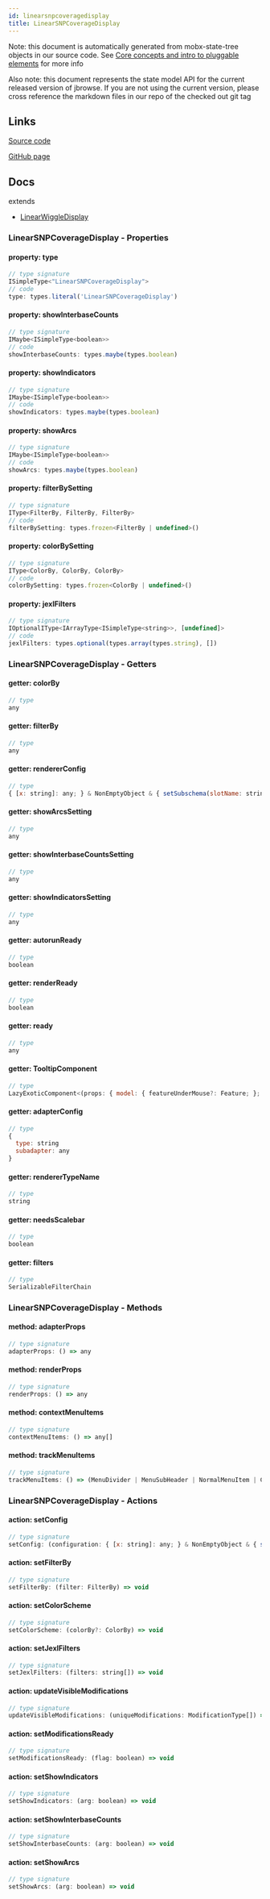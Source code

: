 ```yaml
---
id: linearsnpcoveragedisplay
title: LinearSNPCoverageDisplay
---
```


Note: this document is automatically generated from mobx-state-tree objects in
our source code. See
[Core concepts and intro to pluggable elements](/docs/developer_guide/) for more
info

Also note: this document represents the state model API for the current released
version of jbrowse. If you are not using the current version, please cross
reference the markdown files in our repo of the checked out git tag

## Links

[Source code](https://github.com/GMOD/jbrowse-components/blob/main/plugins/alignments/src/LinearSNPCoverageDisplay/model.ts)

[GitHub page](https://github.com/GMOD/jbrowse-components/tree/main/website/docs/models/LinearSNPCoverageDisplay.md)

## Docs

extends

- [LinearWiggleDisplay](../linearwiggledisplay)

### LinearSNPCoverageDisplay - Properties

#### property: type

```js
// type signature
ISimpleType<"LinearSNPCoverageDisplay">
// code
type: types.literal('LinearSNPCoverageDisplay')
```

#### property: showInterbaseCounts

```js
// type signature
IMaybe<ISimpleType<boolean>>
// code
showInterbaseCounts: types.maybe(types.boolean)
```

#### property: showIndicators

```js
// type signature
IMaybe<ISimpleType<boolean>>
// code
showIndicators: types.maybe(types.boolean)
```

#### property: showArcs

```js
// type signature
IMaybe<ISimpleType<boolean>>
// code
showArcs: types.maybe(types.boolean)
```

#### property: filterBySetting

```js
// type signature
IType<FilterBy, FilterBy, FilterBy>
// code
filterBySetting: types.frozen<FilterBy | undefined>()
```

#### property: colorBySetting

```js
// type signature
IType<ColorBy, ColorBy, ColorBy>
// code
colorBySetting: types.frozen<ColorBy | undefined>()
```

#### property: jexlFilters

```js
// type signature
IOptionalIType<IArrayType<ISimpleType<string>>, [undefined]>
// code
jexlFilters: types.optional(types.array(types.string), [])
```

### LinearSNPCoverageDisplay - Getters

#### getter: colorBy

```js
// type
any
```

#### getter: filterBy

```js
// type
any
```

#### getter: rendererConfig

```js
// type
{ [x: string]: any; } & NonEmptyObject & { setSubschema(slotName: string, data: Record<string, unknown>): Record<string, unknown> | ({ [x: string]: any; } & NonEmptyObject & ... & IStateTreeNode<...>); } & IStateTreeNode<...>
```

#### getter: showArcsSetting

```js
// type
any
```

#### getter: showInterbaseCountsSetting

```js
// type
any
```

#### getter: showIndicatorsSetting

```js
// type
any
```

#### getter: autorunReady

```js
// type
boolean
```

#### getter: renderReady

```js
// type
boolean
```

#### getter: ready

```js
// type
any
```

#### getter: TooltipComponent

```js
// type
LazyExoticComponent<(props: { model: { featureUnderMouse?: Feature; }; height: number; offsetMouseCoord: Coord; clientMouseCoord: Coord; clientRect?: DOMRect; }) => Element>
```

#### getter: adapterConfig

```js
// type
{
  type: string
  subadapter: any
}
```

#### getter: rendererTypeName

```js
// type
string
```

#### getter: needsScalebar

```js
// type
boolean
```

#### getter: filters

```js
// type
SerializableFilterChain
```

### LinearSNPCoverageDisplay - Methods

#### method: adapterProps

```js
// type signature
adapterProps: () => any
```

#### method: renderProps

```js
// type signature
renderProps: () => any
```

#### method: contextMenuItems

```js
// type signature
contextMenuItems: () => any[]
```

#### method: trackMenuItems

```js
// type signature
trackMenuItems: () => (MenuDivider | MenuSubHeader | NormalMenuItem | CheckboxMenuItem | RadioMenuItem | SubMenuItem | { ...; })[]
```

### LinearSNPCoverageDisplay - Actions

#### action: setConfig

```js
// type signature
setConfig: (configuration: { [x: string]: any; } & NonEmptyObject & { setSubschema(slotName: string, data: Record<string, unknown>): Record<string, unknown> | ({ [x: string]: any; } & NonEmptyObject & ... & IStateTreeNode<...>); } & IStateTreeNode<...>) => void
```

#### action: setFilterBy

```js
// type signature
setFilterBy: (filter: FilterBy) => void
```

#### action: setColorScheme

```js
// type signature
setColorScheme: (colorBy?: ColorBy) => void
```

#### action: setJexlFilters

```js
// type signature
setJexlFilters: (filters: string[]) => void
```

#### action: updateVisibleModifications

```js
// type signature
updateVisibleModifications: (uniqueModifications: ModificationType[]) => void
```

#### action: setModificationsReady

```js
// type signature
setModificationsReady: (flag: boolean) => void
```

#### action: setShowIndicators

```js
// type signature
setShowIndicators: (arg: boolean) => void
```

#### action: setShowInterbaseCounts

```js
// type signature
setShowInterbaseCounts: (arg: boolean) => void
```

#### action: setShowArcs

```js
// type signature
setShowArcs: (arg: boolean) => void
```
